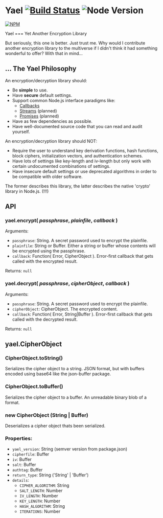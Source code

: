 # Yael [![Build Status](https://travis-ci.org/wmhilton/node-yael.svg)](https://travis-ci.org/wmhilton/node-yael) ![Node Version](https://img.shields.io/badge/node-%3Ev0.11.10-lightgrey.svg)
[![NPM](https://nodei.co/npm/yael.png)](https://nodei.co/npm/yael/)

Yael === Yet Another Encryption Library

But seriously, this one is better. Just trust me. Why would I contribute another encryption library to the multiverse if I didn't think it had something wonderful to offer? With that in mind...

## ... The Yael Philosophy
An encryption/decryption library should:
* Be **simple** to use.
* Have **secure** default settings.
* Support common Node.js interface paradigms like:
  * [Callbacks](http://thenodeway.io/posts/understanding-error-first-callbacks/)
  * [Streams](https://nodejs.org/api/stream.html) (planned)
  * [Promises](https://www.npmjs.com/package/bluebird) (planned)
* Have as few dependencies as possible.
* Have well-documented source code that you can read and audit yourself.

An encryption/decryption library should NOT:
* Require the user to understand key derivation functions, hash functions, block ciphers, initialization vectors, and authentication schemes.
* Have lots of settings like key-length and iv-length but only work with certain undocumented combinations of settings.
* Have insecure default settings or use deprecated algorithms in order to be compatible with older software.

The former describes this library, the latter describes the native 'crypto' library in Node.js. (!!!)

## API
### yael.encrypt( *passphrase*, *plainfile*, *callback* )
Arguments:
* `passphrase`: String. A secret password used to encrypt the plainfile.
* `plainfile`: String or Buffer. Either a string or buffer whose contents will be encrypted using the passphrase.
* `callback`: Function( Error, CipherObject ). Error-first callback that gets called with the encrypted result.

Returns: `null`

### yael.decrypt( *passphrase*, *cipherObject*, *callback* )
Arguments:
* `passphrase`: String. A secret password used to encrypt the plainfile.
* `cipherObject`: CipherObject. The encrypted content.
* `callback`: Function( Error, String|Buffer ). Error-first callback that gets called with the decrypted result.

Returns: `null`

## yael.CipherObject

### CipherObject.toString()
Serializes the cipher object to a string. JSON format, but with buffers encoded using base64 like the json-buffer package.

### CipherObject.toBuffer()
Serializes the cipher object to a buffer. An unreadable binary blob of a format.

### new CipherObject (String | Buffer)
Deserializes a cipher object thats been serialized.

### Properties:

- `yael_version`: String (semver version from package.json)
- `cipherfile`: Buffer
- `iv`: Buffer
- `salt`: Buffer
- `authtag`: Buffer
- `return_type`: String ('String' | 'Buffer')
- `details`:
  - `CIPHER_ALGORITHM`: String
  - `SALT_LENGTH`: Number
  - `IV_LENGTH`: Number
  - `KEY_LENGTH`: Number
  - `HASH_ALGORITHM`: String
  - `ITERATIONS`: Number
